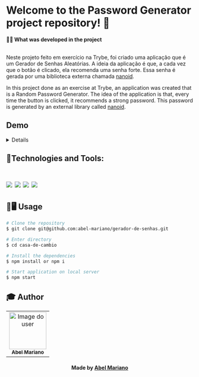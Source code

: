 # Welcome to the Password Generator project repository! 🔐

<summary><strong>🧑‍💻 What was developed in the project</strong></summary><br />

Neste projeto feito em exercício na Trybe, foi criado uma aplicação que é um Gerador de Senhas Aleatórias. A ideia da aplicação é que, a cada vez que o botão é clicado, ela recomenda uma senha forte. Essa senha é gerada por uma biblioteca externa chamada [nanoid](https://www.npmjs.com/package/nanoid).

In this project done as an exercise at Trybe, an application was created that is a Random Password Generator. The idea of the application is that, every time the button is clicked, it recommends a strong password. This password is generated by an external library called [nanoid](https://www.npmjs.com/package/nanoid).

## Demo

<details>

<div align="center">
<img src="https://user-images.githubusercontent.com/120792207/229372613-bebe8c8b-8be3-4e21-993e-80758b1ea32c.gif" width="640px"/>
</div>

</details>

## 🚀Technologies and Tools:
<h1 align='left'>
<img src="https://img.shields.io/badge/HTML5-E34F26?style=for-the-badge&logo=html5&logoColor=white" />
<img src="https://img.shields.io/badge/CSS3-1572B6?style=for-the-badge&logo=css3&logoColor=white" />
<img src="https://img.shields.io/badge/JavaScript-F7DF1E?style=for-the-badge&logo=javascript&logoColor=black" />
<img src="https://img.shields.io/badge/vite-%23646CFF.svg?style=for-the-badge&logo=vite&logoColor=white" />
</h1>

## 👷🖥 Usage

```bash
# Clone the repository
$ git clone git@github.com:abel-mariano/gerador-de-senhas.git
```

```bash
# Enter directory
$ cd casa-de-cambio
```

```bash
# Install the dependencies
$ npm install or npm i
```

```bash
# Start application on local server
$ npm start
```

## :mortar_board: Author

<table align="center">
    <tr>
        <td align="center">
            <a href="https://github.com/abel-mariano">
                <img src="https://avatars.githubusercontent.com/abel-mariano" width="100px;" alt="Image do user" />
                <br />
                <sub><b>Abel Mariano</b></sub>
            </a>           
        </td>    
    </tr>
</table>
<h4 align="center">
   Made by  <a href="https://www.linkedin.com/in/abelmariano/" target="_blank"> Abel Mariano </a>
</h4>
